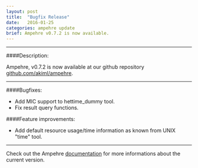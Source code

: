 ```yaml
---
layout: post
title:  "Bugfix Release"
date:   2016-01-25
categories: ampehre update
brief: Ampehre v0.7.2 is now available.
--- 
```

---

####Description:

Ampehre, v0.7.2 is now available at our github repository [github.com/akiml/ampehre](https://github.com/akiml/ampehre).

---

####Bugfixes:
- Add MIC support to hettime_dummy tool.
- Fix result query functions.

####Feature improvements:
- Add default resource usage/time information as known from UNIX "time" tool.

---


Check out the Ampehre [documentation][docs] for more informations about the current version.

[docs]: {{site.baseurl}}/documentation/
